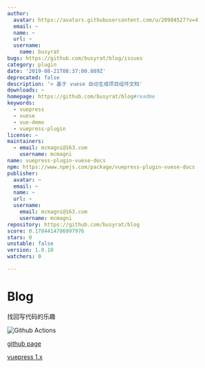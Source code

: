 ```yaml
---
author:
  avatar: https://avatars.githubusercontent.com/u/20984527?v=4
  email: ~
  name: ~
  url: ~
  username:
    name: busyrat
bugs: https://github.com/busyrat/blog/issues
category: plugin
date: '2019-08-21T08:37:00.089Z'
deprecated: false
description: '> 基于 vuese 自动生成项目组件文档'
downloads: ~
homepage: https://github.com/busyrat/blog#readme
keywords:
  - vuepress
  - vuese
  - vue-demo
  - vuepress-plugin
license: ~
maintainers:
  - email: mcmagni@163.com
    username: mcmagni
name: vuepress-plugin-vuese-docs
npm: https://www.npmjs.com/package/vuepress-plugin-vuese-docs
publisher:
  avatar: ~
  email: ~
  name: ~
  url: ~
  username:
    email: mcmagni@163.com
    username: mcmagni
repository: https://github.com/busyrat/blog
score: 0.1784414786997976
stars: 0
unstable: false
version: 1.0.10
watchers: 0

---
```


# Blog

找回写代码的乐趣

![Github Actions](https://github.com/busyrat/blog/workflows/Deploy%20gh-pages/badge.svg)

[github page](https://busyrat.github.io/blog/)

[vuepress 1.x](https://v1.vuepress.vuejs.org/zh/guide/global-computed.html#site)
